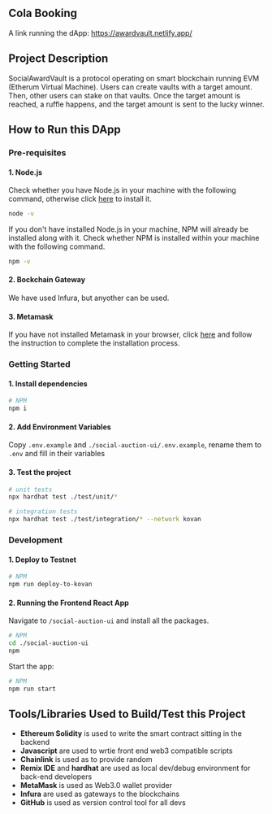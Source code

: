 ## Cola Booking

A link running the dApp: https://awardvault.netlify.app/

## Project Description

SocialAwardVault is a protocol operating on smart blockchain running EVM (Etherum Virtual Machine).
Users can create vaults with a target amount. Then, other users can stake on that vaults.
Once the target amount is reached, a ruffle happens, and the target amount is sent to the lucky winner.

## How to Run this DApp

### Pre-requisites


#### 1. Node.js

Check whether you have Node.js in your machine with the following command, otherwise click [here](https://nodejs.org/en/) to install it.

```bash
node -v
```

If you don't have installed Node.js in your machine, NPM will already be installed along with it. Check whether NPM is installed within your machine with the following command.

```bash
npm -v
```

#### 2. Bockchain Gateway

We have used Infura, but anyother can be used.

#### 3. Metamask

If you have not installed Metamask in your browser, click [here](https://metamask.io/download.html) and follow the instruction to complete the installation process.

### Getting Started
 
#### 1. Install dependencies

```bash
# NPM
npm i

```
#### 2. Add Environment Variables

Copy `.env.example` and `./social-auction-ui/.env.example`, rename them to `.env` and fill in their variables

#### 3. Test the project

```bash
# unit tests
npx hardhat test ./test/unit/*

# integration tests
npx hardhat test ./test/integration/* --network kovan
```

### Development

#### 1. Deploy to Testnet

```bash
# NPM
npm run deploy-to-kovan
```

#### 2. Running the Frontend React App

Navigate to `/social-auction-ui` and install all the packages.
```bash
# NPM
cd ./social-auction-ui
npm
```
Start the app:
```bash
# NPM
npm run start
```

## Tools/Libraries Used to Build/Test this Project

- **Ethereum Solidity** is used to write the smart contract sitting in the backend
- **Javascript** are used to wrtie front end web3 compatible scripts
- **Chainlink** is used as to provide random
- **Remix IDE** and **hardhat** are used as local dev/debug environment for back-end developers
- **MetaMask** is used as Web3.0 wallet provider
- **Infura** are used as gateways to the blockchains
- **GitHub** is used as version control tool for all devs